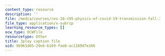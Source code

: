 ```yaml
---
content_type: resource
description: ''
file: /media/courses/res-10-s95-physics-of-covid-19-transmission-fall-2020/9b961d0529e6b169fae0ac1169d7e166_Gxefx9BDCq0.srt
file_type: application/x-subrip
learning_resource_types: []
ocw_type: OCWFile
resourcetype: Other
title: 3play caption file
uid: 9b961d05-29e6-b169-fae0-ac1169d7e166
---
```

